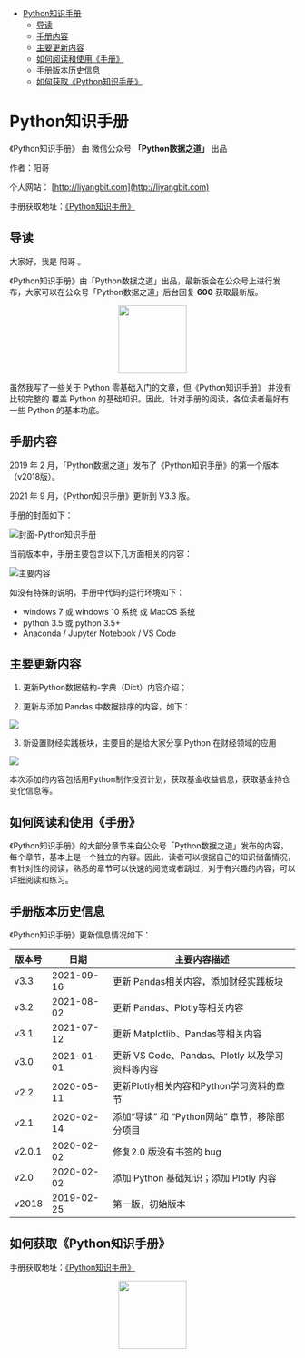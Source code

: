 - [Python知识手册](#python知识手册)
  - [导读](#导读)
  - [手册内容](#手册内容)
  - [主要更新内容](#主要更新内容)
  - [如何阅读和使用《手册》](#如何阅读和使用手册)
  - [手册版本历史信息](#手册版本历史信息)
  - [如何获取《Python知识手册》](#如何获取python知识手册)

# Python知识手册

《Python知识手册》 由 微信公众号 **「Python数据之道」** 出品

作者：阳哥

个人网站： [http://liyangbit.com](http://liyangbit.com)

手册获取地址：[《Python知识手册》](https://github.com/liyangbit/Python-Knowledge-Handbook/tree/master/handbook)

## 导读

大家好，我是 阳哥 。

《Python知识手册》由「Python数据之道」出品，最新版会在公众号上进行发布，大家可以在公众号「Python数据之道」后台回复 **600** 获取最新版。

<div align="center"><img src="images/QR-PyDataLab-202002.jpg" width="120"/></div>

虽然我写了一些关于 Python 零基础入门的文章，但《Python知识手册》 并没有比较完整的
覆盖 Python 的基础知识。因此，针对手册的阅读，各位读者最好有一些 Python 的基本功底。

## 手册内容

2019 年 2 月，「Python数据之道」发布了《Python知识手册》的第一个版本（v2018版）。

2021 年 9 月，《Python知识手册》更新到 V3.3 版。

手册的封面如下：

![封面-Python知识手册](https://tva1.sinaimg.cn/large/008i3skNgy1gui8arir1oj60gj0neacj02.jpg)


<!-- 手册的封面如下：

<div align="center">
    <img src="images/v3.1.png" width="600"/>
</div> -->

当前版本中，手册主要包含以下几方面相关的内容：

![主要内容](https://tva1.sinaimg.cn/large/008i3skNgy1gui8ernq7lj60qr16742f02.jpg)

<!-- <div align="center">
    <img src="images/content.png" width="600"/>
</div> -->

<!-- - Python 基础知识
- Jupyter Notebook
- Numpy
- Pandas
- Matplotlib
- Seaborn
- Bokeh
- Plotly
- 若干个项目实战案例
- Python 学习资料 -->

如没有特殊的说明，手册中代码的运行环境如下：

- windows 7 或 windows 10 系统 或 MacOS 系统
- python 3.5 或 python 3.5+
- Anaconda / Jupyter Notebook / VS Code


## 主要更新内容

1. 更新Python数据结构-字典（Dict）内容介绍；

2. 更新与添加 Pandas 中数据排序的内容，如下：

![](https://tva1.sinaimg.cn/large/008i3skNgy1gui8gjgudtj616y0ju0ul02.jpg)

3. 新设置财经实践板块，主要目的是给大家分享 Python 在财经领域的应用

![](https://tva1.sinaimg.cn/large/008i3skNgy1gui8glmufdj61600o2dif02.jpg)

本次添加的内容包括用Python制作投资计划，获取基金收益信息，获取基金持仓变化信息等。

<!-- ## 与优秀者同行

从 V3.0 版开始，加强了延伸阅读的内容，一个人的水平、时间和经验总是有限的。在《手册》中，以介绍或链接的方式，添加了部分内容，包括书籍介绍、网站及博客介绍、翻译内容链接、读者投稿文章的链接等，这些内容，可以在《手册》的学习资料章节进行了解。 -->

## 如何阅读和使用《手册》

《Python知识手册》的大部分章节来自公众号「Python数据之道」发布的内容，每个章节，基本上是一个独立的内容。因此，读者可以根据自己的知识储备情况，有针对性的阅读，熟悉的章节可以快速的阅览或者跳过，对于有兴趣的内容，可以详细阅读和练习。

## 手册版本历史信息

《Python知识手册》更新信息情况如下：

| 版本号  | 日期  | 主要内容描述  |
|---|---|---|
|v3.3| 2021-09-16  | 更新 Pandas相关内容，添加财经实践板块|
|v3.2| 2021-08-02  | 更新 Pandas、Plotly等相关内容|
|v3.1| 2021-07-12  | 更新 Matplotlib、Pandas等相关内容|
|v3.0| 2021-01-01  | 更新 VS Code、Pandas、Plotly 以及学习资料等内容|
|v2.2| 2020-05-11  | 更新Plotly相关内容和Python学习资料的章节|
|v2.1| 2020-02-14  | 添加“导读” 和 “Python网站”  章节，移除部分项目|
|v2.0.1| 2020-02-02  | 修复2.0 版没有书签的 bug  |
|v2.0| 2020-02-02  | 添加 Python 基础知识；添加 Plotly 内容  |
|v2018| 2019-02-25  | 第一版，初始版本  |

## 如何获取《Python知识手册》

手册获取地址：[《Python知识手册》](https://github.com/liyangbit/Python-Knowledge-Handbook/tree/master/handbook)

<div align="center"><img src="images/QR-PyDataLab-202002.jpg" width="120"/></div>
